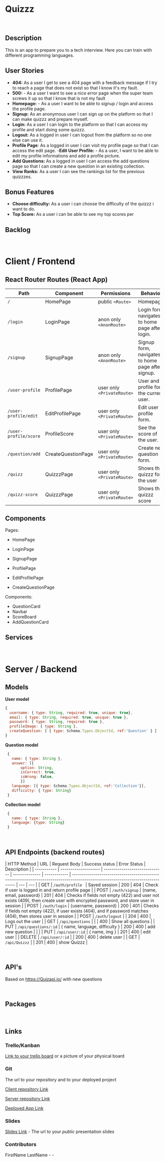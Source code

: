 # Quizzz

<br>

## Description

This is an app to prepare you to a tech interview. Here you can train with different programming languages.

## User Stories

- **404:** As a user I get to see a 404 page with a feedback message if I try to reach a page that does not exist so that I know it's my fault.
- **500:** - As a user I want to see a nice error page when the super team screws it up so that I know that is not my fault
- **Homepage:** - As a user I want to be able to signup / login and access the profile page.
- **Signup:** As an anonymous user I can sign up on the platform so that I can make quizzz and prepare myself.
- **Login:** As a user I can login to the platform so that I can access my profile and start doing some quizzz.
- **Logout:** As a logged in user I can logout from the platform so no one else can use it.
- **Profile Page**: As a logged in user I can visit my profile page so that I can access the edit page. -**Edit User Profile:** - As a user, I want to be able to edit my profile informations and add a profile picture.
- **Add Questions:** As a logged in user I can access the add questions page so that I can create a new question in an existing collection.
- **View Ranks:** As a user I can see the rankings list for the previous quizzzes.

## Bonus Features

- **Choose difficulty:** As a user i can choose the difficulty of the quizzz i want to do.
- **Top Score:** As a user i can be able to see my top scores per

## Backlog

<br>

# Client / Frontend

## React Router Routes (React App)

| Path                  | Component          | Permissions                | Behavior                                          |
| --------------------- | ------------------ | -------------------------- | ------------------------------------------------- |
| `/`                   | HomePage           | public `<Route>`           | Homepage.                                         |
| `/login`              | LoginPage          | anon only `<AnonRoute>`    | Login form, navigates to home page after login.   |
| `/signup`             | SignupPage         | anon only `<AnonRoute>`    | Signup form, navigates to home page after signup. |
| `/user-profile`       | ProfilePage        | user only `<PrivateRoute>` | User and profile for the current user.            |
| `/user-profile/edit`  | EditProfilePage    | user only `<PrivateRoute>` | Edit user profile form.                           |
| `/user-profile/score` | ProfileScore       | user only `<PrivateRoute>` | See the score of the user.                        |
| `/question/add`       | CreateQuestionPage | user only `<PrivateRoute>` | Create new question form.                         |
| `/quizz`              | QuizzzPage         | user only `<PrivateRoute>` | Shows the quizzz for the user                     |
| `/quizz-score`        | QuizzzPage         | user only `<PrivateRoute>` | Shows the quizzz score                            |

## Components

Pages:

- HomePage

- LoginPage

- SignupPage

- ProfilePage

- EditProfilePage

- CreateQuestionPage

Components:

- QuestionCard
- Navbar
- ScoreBoard
- AddQuestionCard

## Services

<br>

# Server / Backend

## Models

**User model**

```javascript
{
  username: { type: String, required: true, unique: true},
  email: { type: String, required: true, unique: true },
  password: { type: String, required: true },
  profileImage: { type: String },
  createQuestion: [ { type: Schema.Types.ObjectId, ref:'Question' } ]
}
```

**Question model**

```javascript
 {
   name: { type: String },
   answer: [{
       option: String,
       isCorrect: true,
       isWrong: false,
       }]
   language: [{ type: Schema.Types.ObjectId, ref:'Collection'}],
   difficulty: { type: String}
 }
```

**Collection model**

```javascript
 {
   name: { type: String },
   language: {type: String}
 }
```

<br>

## API Endpoints (backend routes)

| HTTP Method | URL                  | Request Body                   | Success status | Error Status | Description                                                                                                                     |
| ----------- | -------------------- | ------------------------------ | -------------- | ------------ | ------------------------------------------------------------------------------------------------------------------------------- | --- | --- |
| GET         | `/auth/profile `     | Saved session                  | 200            | 404          | Check if user is logged in and return profile page                                                                              |
| POST        | `/auth/signup`       | {name, email, password}        | 201            | 404          | Checks if fields not empty (422) and user not exists (409), then create user with encrypted password, and store user in session |
| POST        | `/auth/login`        | {username, password}           | 200            | 401          | Checks if fields not empty (422), if user exists (404), and if password matches (404), then stores user in session              |
| POST        | `/auth/logout`       |                                | 204            | 400          | Logs out the user                                                                                                               |
| GET         | `/api/questions`     |                                |                | 400          | Show all questions                                                                                                              |
| PUT         | `/api/questions/:id` | { name, language, difficulty } | 200            | 400          | add new question                                                                                                                |     |     |
| PUT         | `/api/user/:id`      | { name, img }                  | 201            | 400          | edit user                                                                                                                       |
| DELETE      | `/api/user/:id`      |                                | 200            | 400          | delete user                                                                                                                     |
| GET         | `/api/Quizzz`        |                                | 201            | 400          | show Quizzz                                                                                                                     |

<br>

## API's

Based on https://Quizapi.io/ with new questions

<br>

## Packages

<br>

## Links

### Trello/Kanban

[Link to your trello board](https://trello.com/b/PBqtkUFX/curasan) or a picture of your physical board

### Git

The url to your repository and to your deployed project

[Client repository Link](https://github.com/screeeen/project-client)

[Server repository Link](https://github.com/screeeen/project-server)

[Deployed App Link](http://heroku.com)

### Slides

[Slides Link](http://slides.com) - The url to your _public_ presentation slides

### Contributors

FirstName LastName - <github-username> - <linkedin-profile-link>

```

```
